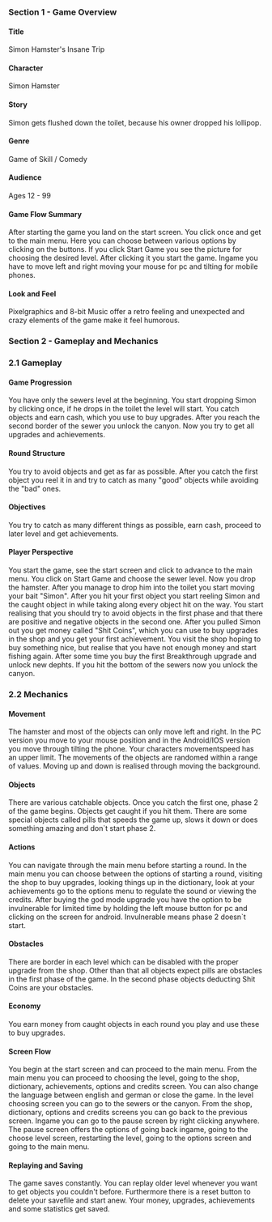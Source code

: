 ### Section 1 - Game Overview ###

#### Title ####
Simon Hamster's Insane Trip

#### Character ####
Simon Hamster

#### Story ####
Simon gets flushed down the toilet, because his owner dropped his lollipop.

#### Genre ####
Game of Skill / Comedy

#### Audience ####
Ages 12 - 99

#### Game Flow Summary ####
After starting the game you land on the start screen.
You click once and get to the main menu. Here you can choose between various options by clicking on the buttons.
If you click Start Game you see the picture for choosing the desired level. After clicking it you start the game.
Ingame you have to move left and right moving your mouse for pc and tilting for mobile phones.

#### Look and Feel ####
Pixelgraphics and 8-bit Music offer a retro feeling and unexpected and crazy elements of the game make it feel humorous.

### Section 2 - Gameplay and Mechanics ###

### 2.1 Gameplay ###

#### Game Progression ####

You have only the sewers level at the beginning.
You start dropping Simon by clicking once, if he drops in the toilet the level will start.
You catch objects and earn cash, which you use to buy upgrades.
After you reach the second border of the sewer you unlock the canyon.
Now you try to get all upgrades and achievements.

#### Round Structure ####
You try to avoid objects and get as far as possible. After you catch the first object you reel it in and try to catch as many "good" objects while avoiding the "bad" ones.

#### Objectives ####
You try to catch as many different things as possible, earn cash, proceed to later level and get achievements.

#### Player Perspective ####
You start the game, see the start screen and click to advance to the main menu.
You click on Start Game and choose the sewer level.
Now you drop the hamster. After you manage to drop him into the toilet you start moving your bait "Simon".
After you hit your first object you start reeling Simon and the caught object in while taking along every object hit on the way.
You start realising that you should try to avoid objects in the first phase and that there are positive and negative objects in the second one.
After you pulled Simon out you get money called "Shit Coins", which you can use to buy upgrades in the shop and you get your first achievement.
You visit the shop hoping to buy something nice, but realise that you have not enough money and start fishing again.
After some time you buy the first Breakthrough upgrade and unlock new dephts.
If you hit the bottom of the sewers now you unlock the canyon.

### 2.2 Mechanics ###

#### Movement ####
The hamster and most of the objects can only move left and right.
In the PC version you move to your mouse position and in the Android/IOS version you move through tilting the phone.
Your characters movementspeed has an upper limit.
The movements of the objects are randomed within a range of values.
Moving up and down is realised through moving the background.

#### Objects ####
There are various catchable objects. Once you catch the first one, phase 2 of the game begins. Objects get caught if you hit them. There are some special objects called pills that speeds the game up, slows it down or does something amazing and don`t start phase 2.

#### Actions #### 
You can navigate through the main menu before starting a round.
In the main menu you can choose between the options of starting a round, visiting the shop to buy upgrades, looking things up in the dictionary, look at your achievements go to the options menu to regulate the sound or viewing the credits.
After buying the god mode upgrade you have the option to be invulnerable for limited time by holding the left mouse button for pc and clicking on the screen for android. Invulnerable means phase 2 doesn`t start.

#### Obstacles ####
There are border in each level which can be disabled with the proper upgrade from the shop.
Other than that all objects expect pills are obstacles in the first phase of the game.
In the second phase objects deducting Shit Coins are your obstacles.

#### Economy ####
You earn money from caught objects in each round you play and use these to buy upgrades.

#### Screen Flow ####
You begin at the start screen and can proceed to the main menu.
From the main menu you can proceed to choosing the level, going to the shop, dictionary, achievements, options and credits screen. You can also change the language between english and german or close the game.
In the level choosing screen you can go to the sewers or the canyon.
From the shop, dictionary, options and credits screens you can go back to the previous screen.
Ingame you can go to the pause screen by right clicking anywhere.
The pause screen offers the options of going back ingame, going to the choose level screen, restarting the level, going to the options screen and going to the main menu.

#### Replaying and Saving ####
The game saves constantly. You can replay older level whenever you want to get objects you couldn't before. Furthermore there is a reset button to delete your savefile and start anew.
Your money, upgrades, achievements and some statistics get saved.